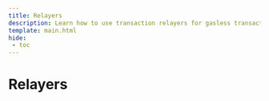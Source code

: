 ```yaml
---
title: Relayers
description: Learn how to use transaction relayers for gasless transactions and recurring or conditional automation of smart contract interactions.
template: main.html
hide: 
 - toc
---
```


<h1 class='subsection-title'>Relayers</h1>
<div class='subsection-wrapper'></div>
